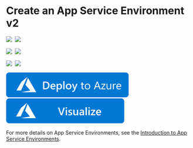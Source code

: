 # Create an App Service Environment v2

<IMG SRC="https://azurequickstartsservice.blob.core.windows.net/badges/201-web-app-asev2-create/PublicLastTestDate.svg" />&nbsp;
<IMG SRC="https://azurequickstartsservice.blob.core.windows.net/badges/201-web-app-asev2-create/PublicDeployment.svg" />&nbsp;

<IMG SRC="https://azurequickstartsservice.blob.core.windows.net/badges/201-web-app-asev2-create/FairfaxLastTestDate.svg" />&nbsp;
<IMG SRC="https://azurequickstartsservice.blob.core.windows.net/badges/201-web-app-asev2-create/FairfaxDeployment.svg" />&nbsp;

<IMG SRC="https://azurequickstartsservice.blob.core.windows.net/badges/201-web-app-asev2-create/BestPracticeResult.svg" />&nbsp;
<IMG SRC="https://azurequickstartsservice.blob.core.windows.net/badges/201-web-app-asev2-create/CredScanResult.svg" />&nbsp;

<a href="https://portal.azure.com/#create/Microsoft.Template/uri/https%3A%2F%2Fraw.githubusercontent.com%2Fazure%2Fazure-quickstart-templates%2Fmaster%2F201-web-app-asev2-create%2Fazuredeploy.json" target="_blank">
    <img src="https://raw.githubusercontent.com/Azure/azure-quickstart-templates/master/1-CONTRIBUTION-GUIDE/images/deploytoazure.svg?sanitize=true"/>
</a>
<a href="http://armviz.io/#/?load=https%3A%2F%2Fraw.githubusercontent.com%2FAzure%2Fazure-quickstart-templates%2Fmaster%2F201-web-app-asev2-create%2Fazuredeploy.json" target="_blank">
    <img src="https://raw.githubusercontent.com/Azure/azure-quickstart-templates/master/1-CONTRIBUTION-GUIDE/images/visualizebutton.svg?sanitize=true"/>
</a>

For more details on App Service Environments, see the [Introduction to App Service Environments](https://docs.microsoft.com/en-us/azure/app-service/app-service-environment/intro).

